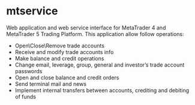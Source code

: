 # mtservice
Web application and web service interface for MetaTrader 4 and MetaTrader 5 Trading Platform. This application allow follow operations:
- Open\Close\Remove trade accounts
- Receive and modify trade accounts info
- Make balance and credit operations
- Change email, leverage, group, general and investor’s trade account passwords
- Open and close balance and credit orders
- Send terminal mail and news
- Implement internal transfers between accounts, crediting and debiting of funds
